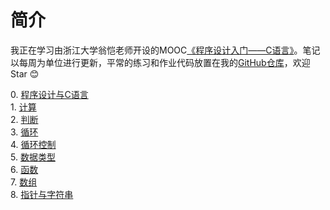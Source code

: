<!--
 * @Date: 2020-07-05 17:18:54
 * @Author: Dai Zhechen
 * @Github: https://github.com/zhechendai
 * @LastEditTime: 2020-07-13 17:53:45
 * @Copyright ©️ 2020 Dai Zhechen. All Rights Reserved.
--> 

简介
====

我正在学习由浙江大学翁恺老师开设的MOOC[《程序设计入门——C语言》](https://www.icourse163.org/learn/ZJU-199001?tid=235001#/learn/announce)。笔记以每周为单位进行更新，平常的练习和作业代码放置在我的[GitHub仓库](https://github.com/zhechendai/C-Programming-ZJU)，欢迎Star 😊

0\. [程序设计与C语言](week0.html)  
1\. [计算](week1.html)  
2\. [判断](week2.html)    
3\. [循环](week3.html)  
4\. [循环控制](week4.html)  
5\. [数据类型](week5.html)  
6\. [函数](week6.html)  
7\. [数组](week7.html)  
8\. [指针与字符串](week8.html)   